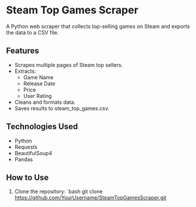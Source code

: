 # Steam Top Games Scraper

A Python web scraper that collects top-selling games on Steam and exports the data to a CSV file.

## Features
- Scrapes multiple pages of Steam top sellers.
- Extracts:
  - Game Name
  - Release Date
  - Price
  - User Rating
- Cleans and formats data.
- Saves results to steam_top_games.csv.

## Technologies Used
- Python
- Requests
- BeautifulSoup4
- Pandas

## How to Use
1. Clone the repository:
   `bash
   git clone https://github.com/YourUsername/SteamTopGamesScraper.git